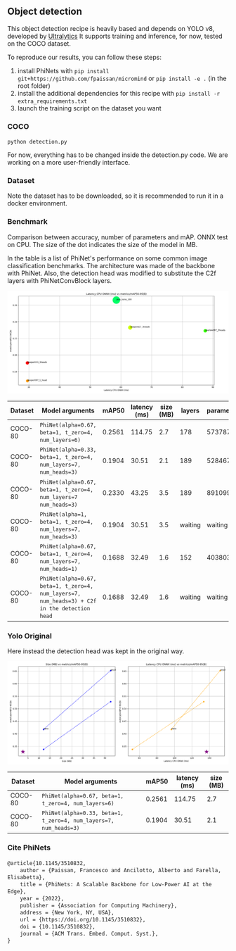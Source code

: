 ## Object detection

This object detection recipe is heavily based and depends on YOLO v8, developed by [Ultralytics](https://github.com/ultralytics/ultralytics)
It supports training and inference, for now, tested on the COCO dataset.

To reproduce our results, you can follow these steps:

1. install PhiNets with `pip install git+https://github.com/fpaissan/micromind` or `pip install -e .` (in the root folder)
2. install the additional dependencies for this recipe with `pip install -r extra_requirements.txt`
3. launch the training script on the dataset you want

### COCO

```
python detection.py
```

For now, everything has to be changed inside the detection.py code. We are working on a more user-friendly interface.

### Dataset

Note the dataset has to be downloaded, so it is recommended to run it in a docker environment.

### Benchmark

Comparison between accuracy, number of parameters and mAP. ONNX test on CPU.
The size of the dot indicates the size of the model in MB.

In the table is a list of PhiNet's performance on some common image classification benchmarks.
The architecture was made of the backbone with PhiNet. Also, the detection head was modified to substitute the C2f layers with PhiNetConvBlock layers.

![YOLO vs microYOLO benchmark](./benchmark/plots/quantized-benchmark-2023-07-19_11-03-33.png)

| Dataset | Model arguments                                                                               | mAP50  | latency (ms) | size (MB) | layers  | parameters | GFLOPS  |
| ------- | --------------------------------------------------------------------------------------------- | ------ | ------------ | --------- | ------- | ---------- | ------- |
| COCO-80 | `PhiNet(alpha=0.67, beta=1, t_zero=4, num_layers=6)`                                          | 0.2561 | 114.75       | 2.7       | 178     | 573787     | 10.3    |
| COCO-80 | `PhiNet(alpha=0.33, beta=1, t_zero=4, num_layers=7, num_heads=3)`                             | 0.1904 | 30.51        | 2.1       | 189     | 528467     | 2.6     |
| COCO-80 | `PhiNet(alpha=0.67, beta=1, t_zero=4, num_layers=7 num_heads=3)`                              | 0.2330 | 43.25        | 3.5       | 189     | 891099     | 4.2     |
| COCO-80 | `PhiNet(alpha=1, beta=1, t_zero=4, num_layers=7, num_heads=3)`                                | 0.1904 | 30.51        | 3.5       | waiting | waiting    | waiting |
| COCO-80 | `PhiNet(alpha=0.67, beta=1, t_zero=4, num_layers=7, num_heads=1)`                             | 0.1688 | 32.49        | 1.6       | 152     | 403803     | 2.0     |
| COCO-80 | `PhiNet(alpha=0.67, beta=1, t_zero=4, num_layers=7, num_heads=3) + C2f in the detection head` | 0.1688 | 32.49        | 1.6       | waiting | waiting    | waiting |

### Yolo Original

Here instead the detection head was kept in the original way.

![microYOLO different architectures benchmark](./benchmark/plots/yolov8.png)

| Dataset | Model arguments                                                   | mAP50  | latency (ms) | size (MB) |
| ------- | ----------------------------------------------------------------- | ------ | ------------ | --------- |
| COCO-80 | `PhiNet(alpha=0.67, beta=1, t_zero=4, num_layers=6)`              | 0.2561 | 114.75       | 2.7       |
| COCO-80 | `PhiNet(alpha=0.33, beta=1, t_zero=4, num_layers=7, num_heads=3)` | 0.1904 | 30.51        | 2.1       |


### Cite PhiNets
```
@article{10.1145/3510832,
	author = {Paissan, Francesco and Ancilotto, Alberto and Farella, Elisabetta},
	title = {PhiNets: A Scalable Backbone for Low-Power AI at the Edge},
	year = {2022},
	publisher = {Association for Computing Machinery},
	address = {New York, NY, USA},
	url = {https://doi.org/10.1145/3510832},
	doi = {10.1145/3510832},
	journal = {ACM Trans. Embed. Comput. Syst.},
}
```
